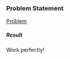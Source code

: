 <h3>Problem Statement</h3>

<a href="https://www.hackerrank.com/challenges/any-or-all">Problem</a>

<h5>Result</h5>

Work perfectly!